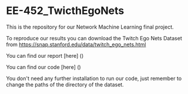 # EE-452_TwicthEgoNets

This is the repository for our Network Machine Learning final project. 

To reproduce our results you can download the Twitch Ego Nets Dataset from https://snap.stanford.edu/data/twitch_ego_nets.html

You can find our report [here] ()

You can find our code [here] ()

You don't need any further installation to run our code, just remember to change the paths of the directory of the dataset.
